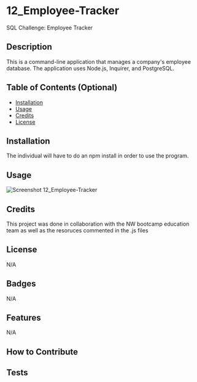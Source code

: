 # 12_Employee-Tracker
SQL Challenge: Employee Tracker

## Description

This is a command-line application that manages a company's employee database. The application uses Node.js, Inquirer, and PostgreSQL.

## Table of Contents (Optional)

- [Installation](#installation)
- [Usage](#usage)
- [Credits](#credits)
- [License](#license)

## Installation

The individual will have to do an npm install in order to use the program.

## Usage

![Screenshot 12_Employee-Tracker](https://github.com/blebeuf/12_Employee-Tracker/assets/23405383/4a30687a-55f4-4bdb-ab98-c05736db47f3)

## Credits

This project was done in collaboration with the NW bootcamp education team as well as the resoruces commented in the .js files

## License

N/A

## Badges
N/A

## Features

N/A

## How to Contribute


## Tests

